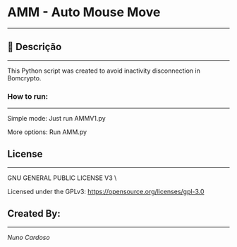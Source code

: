 # AMM - Auto Mouse Move

------

## 🧾 Descrição

---

 This Python script was created to avoid inactivity disconnection in Bomcrypto.

### How to run:

---

Simple mode: Just run AMMV1.py 

More options: Run AMM.py

## License

---
GNU GENERAL PUBLIC LICENSE V3 \

Licensed under the GPLv3: https://opensource.org/licenses/gpl-3.0

## Created By:

---

_Nuno Cardoso_
